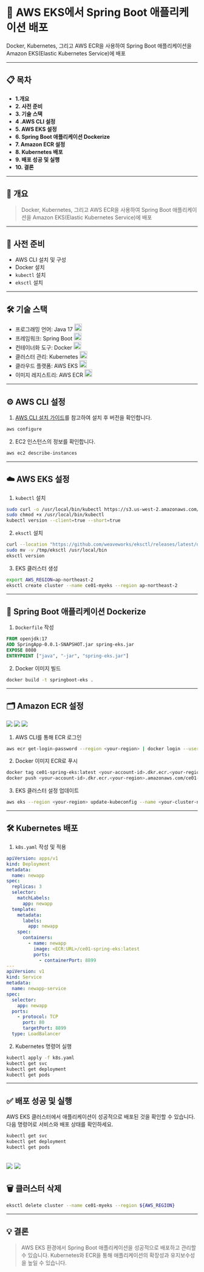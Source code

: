 
# 🚀 AWS EKS에서 Spring Boot 애플리케이션 배포

Docker, Kubernetes, 그리고 AWS ECR을 사용하여 Spring Boot 애플리케이션을 Amazon EKS(Elastic Kubernetes Service)에 배포

---

## 📋 목차
- **1.개요**
- **2. 사전 준비**
- **3. 기술 스택**
- **4 .AWS CLI 설정**
- **5. AWS EKS 설정**
- **6. Spring Boot 애플리케이션 Dockerize**
- **7. Amazon ECR 설정**
- **8. Kubernetes 배포**
- **9. 배포 성공 및 실행**
- **10. 결론**

---

## 📝 개요

> Docker, Kubernetes, 그리고 AWS ECR을 사용하여 Spring Boot 애플리케이션을 Amazon EKS(Elastic Kubernetes Service)에 배포

---

## 🔧 사전 준비

- AWS CLI 설치 및 구성
- Docker 설치
- `kubectl` 설치
- `eksctl` 설치

---

## 🛠️ 기술 스택

- 프로그래밍 언어: Java 17 <img src="https://upload.wikimedia.org/wikipedia/en/3/30/Java_programming_language_logo.svg" alt="Java Logo" width="20"/>
- 프레임워크: Spring Boot <img src="https://img.icons8.com/color/48/000000/spring-logo.png" alt="Spring Boot Logo" width="20"/>
- 컨테이너화 도구: Docker <img src="https://www.docker.com/wp-content/uploads/2022/03/Moby-logo.png" alt="Docker Logo" width="20"/>
- 클러스터 관리: Kubernetes <img src="https://upload.wikimedia.org/wikipedia/commons/3/39/Kubernetes_logo_without_workmark.svg" alt="Kubernetes Logo" width="20"/>
- 클라우드 플랫폼: AWS EKS <img src="https://upload.wikimedia.org/wikipedia/commons/9/93/Amazon_Web_Services_Logo.svg" alt="AWS EKS Logo" width="20"/>
- 이미지 레지스트리: AWS ECR <img src="https://upload.wikimedia.org/wikipedia/commons/9/93/Amazon_Web_Services_Logo.svg" alt="AWS ECR Logo" width="20"/>

---

## ⚙️ AWS CLI 설정

1. [AWS CLI 설치 가이드](https://aws.amazon.com/ko/cli/)를 참고하여 설치 후 버전을 확인합니다.
```bash
aws configure
```
2. EC2 인스턴스의 정보를 확인합니다.
```bash
aws ec2 describe-instances
```

---

## ☁️ AWS EKS 설정

1. `kubectl` 설치
```bash
sudo curl -o /usr/local/bin/kubectl https://s3.us-west-2.amazonaws.com/amazon-eks/1.26.4/2023-05-11/bin/linux/amd64/kubectl
sudo chmod +x /usr/local/bin/kubectl
kubectl version --client=true --short=true
```

2. `eksctl` 설치
```bash
curl --location "https://github.com/weaveworks/eksctl/releases/latest/download/eksctl_$(uname -s)_amd64.tar.gz" | tar xz -C /tmp
sudo mv -v /tmp/eksctl /usr/local/bin
eksctl version
```

3. EKS 클러스터 생성
```bash
export AWS_REGION=ap-northeast-2
eksctl create cluster --name ce01-myeks --region ap-northeast-2
```

---

## 🐳 Spring Boot 애플리케이션 Dockerize

1. `Dockerfile` 작성
```Dockerfile
FROM openjdk:17
ADD SpringApp-0.0.1-SNAPSHOT.jar spring-eks.jar
EXPOSE 8080
ENTRYPOINT ["java", "-jar", "spring-eks.jar"]
```

2. Docker 이미지 빌드
```bash
docker build -t springboot-eks .
```

---

## 🗂️ Amazon ECR 설정
![](https://velog.velcdn.com/images/yuwankang/post/5d8bfabd-047c-493e-8aa3-3d04c9f01f6e/image.png)
![](https://velog.velcdn.com/images/yuwankang/post/c0045e5b-4dc3-4743-b9eb-22f249f97e2e/image.png)
![](https://velog.velcdn.com/images/yuwankang/post/964f4fc0-7c0c-4329-93ae-14d90eb27954/image.png)

1. AWS CLI를 통해 ECR 로그인
```bash
aws ecr get-login-password --region <your-region> | docker login --username AWS --password-stdin <your-account-id>.dkr.ecr.<your-region>.amazonaws.com
```

2. Docker 이미지 ECR로 푸시
```bash
docker tag ce01-spring-eks:latest <your-account-id>.dkr.ecr.<your-region>.amazonaws.com/ce01-spring-eks:latest
docker push <your-account-id>.dkr.ecr.<your-region>.amazonaws.com/ce01-spring-eks:latest
```

3. EKS 클러스터 설정 업데이트
```bash
aws eks --region <your-region> update-kubeconfig --name <your-cluster-name>
```

---

## 🛠️ Kubernetes 배포

1. `k8s.yaml` 작성 및 적용
```yaml
apiVersion: apps/v1
kind: Deployment
metadata:
  name: newapp
spec:
  replicas: 3
  selector:
    matchLabels:
      app: newapp
  template:
    metadata:
      labels:
        app: newapp
    spec:
      containers:
        - name: newapp
          image: <ECR:URL>/ce01-spring-eks:latest
          ports:
            - containerPort: 8899
---
apiVersion: v1
kind: Service
metadata:
  name: newapp-service
spec:
  selector:
    app: newapp
  ports:
    - protocol: TCP
      port: 80
      targetPort: 8899
  type: LoadBalancer
```

2. Kubernetes 명령어 실행
```bash
kubectl apply -f k8s.yaml
kubectl get svc
kubectl get deployment
kubectl get pods
```

---

## ✅ 배포 성공 및 실행

AWS EKS 클러스터에서 애플리케이션이 성공적으로 배포된 것을 확인할 수 있습니다. 다음 명령어로 서비스와 배포 상태를 확인하세요.
```bash
kubectl get svc
kubectl get deployment
kubectl get pods
```
![](https://velog.velcdn.com/images/yuwankang/post/f10efbda-c173-4b09-bf50-af9752293fdd/image.png)
![](https://velog.velcdn.com/images/yuwankang/post/5366e37f-1c60-4405-8cb0-97adad252921/image.png)
---

## 🗑️ 클러스터 삭제

```bash
eksctl delete cluster --name ce01-myeks --region ${AWS_REGION}
```


---

## 💡 결론

>AWS EKS 환경에서 Spring Boot 애플리케이션을 성공적으로 배포하고 관리할 수 있습니다. Kubernetes와 ECR을 통해 애플리케이션의 확장성과 유지보수성을 높일 수 있습니다.
